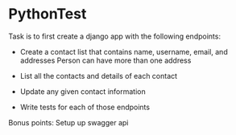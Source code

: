 # PythonTest

Task is to first create a django app with the following endpoints:
- Create a contact list that contains name, username, email, and addresses
  Person can have more than one address
- List all the contacts and details of each contact
- Update any given contact information

- Write tests for each of those endpoints

Bonus points:
Setup up swagger api

